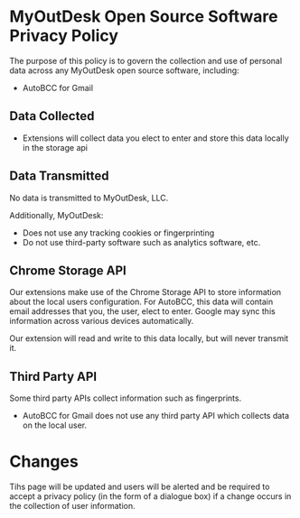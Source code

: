 # MyOutDesk Open Source Software Privacy Policy

The purpose of this policy is to govern the collection and use of personal data across any MyOutDesk open source software, including:

* AutoBCC for Gmail

## Data Collected
* Extensions will collect data you elect to enter and store this data locally in the storage api

## Data Transmitted
No data is transmitted to MyOutDesk, LLC. 

Additionally, MyOutDesk:

* Does not use any tracking cookies or fingerprinting
* Do not use third-party software such as analytics software, etc.

## Chrome Storage API
Our extensions make use of the Chrome Storage API to store information about the local users configuration. For AutoBCC, this data will contain email addresses that you, the user, elect to enter. Google may sync this information across various devices automatically.

Our extension will read and write to this data locally, but will never transmit it.

## Third Party API
Some third party APIs collect information such as fingerprints. 
* AutoBCC for Gmail does not use any third party API which collects data on the local user. 

# Changes
Tihs page will be updated and users will be alerted and be required to accept a privacy policy (in the form of a dialogue box) if a change occurs in the collection of user information.
